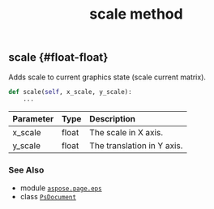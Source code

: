 ﻿---
title: scale method
second_title: Aspose.Page for Python via .NET API References
description: 
type: docs
weight: 420
url: /python-net/aspose.page.eps/psdocument/scale/
is_root: false
---

## scale {#float-float}

Adds scale to current graphics state (scale current matrix).



```python
def scale(self, x_scale, y_scale):
    ...
```


| Parameter | Type | Description |
| :- | :- | :- |
| x_scale | float | The scale in X axis. |
| y_scale | float | The translation in Y axis. |



### See Also
* module [`aspose.page.eps`](../../)
* class [`PsDocument`](/page/python-net/aspose.page.eps/psdocument)
